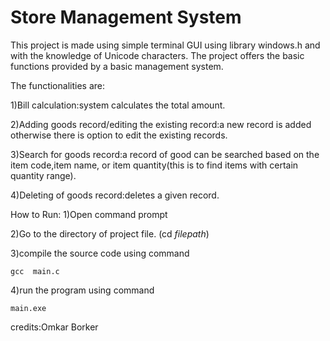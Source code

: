 # Store Management System

<p>This project is made using simple terminal GUI using library windows.h and with the knowledge of Unicode characters. 
The project offers the basic functions provided by a basic management system.

The functionalities are:

1)Bill calculation:system calculates the total amount. 

2)Adding goods record/editing the existing record:a new record is added otherwise there is option to edit the existing records.

3)Search for goods record:a record of good can be searched based on the item code,item name,
  or item quantity(this is to find items with certain quantity range).

4)Deleting of goods record:deletes a given record.

How to Run:
1)Open command prompt

2)Go to the directory of project file.
	(cd  _filepath_)

3)compile the source code using command

	gcc  main.c

4)run the program using command  
  	
	main.exe

credits:Omkar Borker
